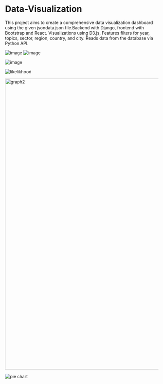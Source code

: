 # Data-Visualization
This project aims to create a comprehensive data visualization dashboard using the given jsondata.json file.Backend with Django, frontend with Bootstrap and  React. Visualizations using D3.js, Features filters for year, topics, sector, region, country, and city. Reads data from the database via Python API.

![image](https://github.com/user-attachments/assets/abf415b7-bc96-4ec2-8a9b-a8ac563ca712)
![image](https://github.com/user-attachments/assets/2a36b66b-4c62-4b30-b6a0-18ba61979f8a)

![image](https://github.com/user-attachments/assets/56e27be4-d574-42f6-8a33-84b53b4c448c)

![likelikhood](https://github.com/user-attachments/assets/936afacf-0a34-4c60-a556-ebdb3e90fa96)

<img width="953" alt="graph2" src="https://github.com/user-attachments/assets/a6524675-dc1b-45dc-b9a1-042915349a86">

![pie chart](https://github.com/user-attachments/assets/759c4808-92f2-4a94-90fc-478fdf93d4c4)


